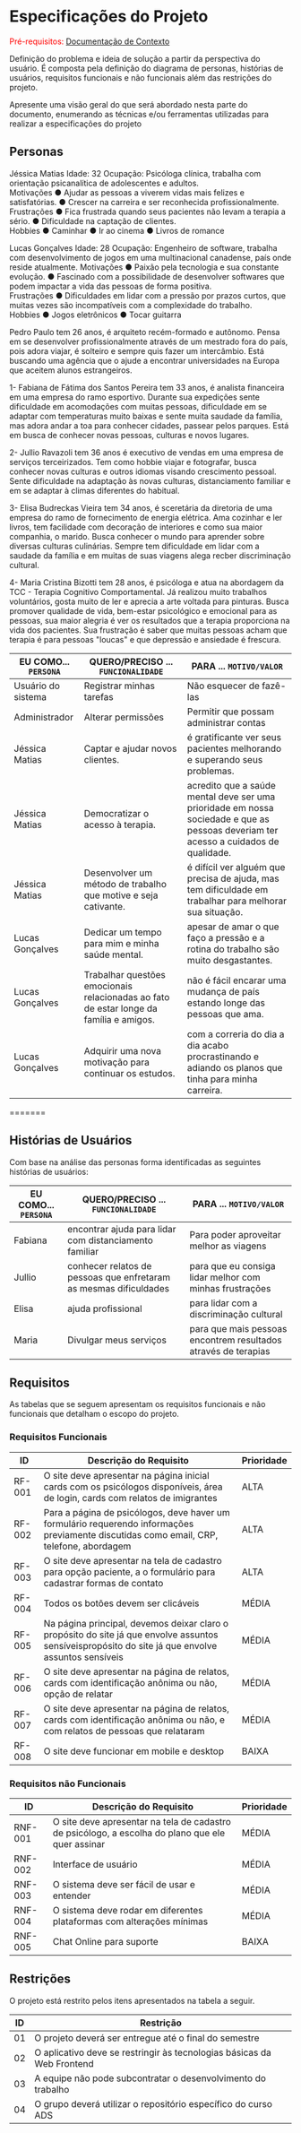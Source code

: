 # Especificações do Projeto

<span style="color:red">Pré-requisitos: <a href="1-Documentação de Contexto.md"> Documentação de Contexto</a></span>

Definição do problema e ideia de solução a partir da perspectiva do usuário. É composta pela definição do  diagrama de personas, histórias de usuários, requisitos funcionais e não funcionais além das restrições do projeto.

Apresente uma visão geral do que será abordado nesta parte do documento, enumerando as técnicas e/ou ferramentas utilizadas para realizar a especificações do projeto

## Personas

Jéssica Matias	Idade: 32
Ocupação: Psicóloga clínica, trabalha com orientação psicanalítica de adolescentes e adultos.	
Motivações
●	Ajudar as pessoas a viverem vidas mais felizes e satisfatórias.
●	Crescer na carreira e ser reconhecida profissionalmente.	
Frustrações
●	Fica frustrada quando seus pacientes não levam a terapia a sério.
●	Dificuldade na captação de clientes.	
Hobbies
●	Caminhar
●	Ir ao cinema
●	Livros de romance

Lucas Gonçalves
Idade: 28
Ocupação: Engenheiro de software, trabalha com desenvolvimento de jogos em uma multinacional canadense, país onde reside atualmente. 
Motivações
●	Paixão pela tecnologia e sua constante evolução.
● Fascinado com a possibilidade de desenvolver softwares que podem impactar a vida das pessoas de forma positiva.	
Frustrações
●	Dificuldades em lidar com a pressão por prazos curtos, que muitas vezes são incompatíveis com a complexidade do trabalho.	
Hobbies
●	Jogos eletrônicos
●	Tocar guitarra


Pedro Paulo tem 26 anos, é arquiteto recém-formado e autônomo. Pensa em se desenvolver profissionalmente através de um mestrado fora do país, pois adora viajar, é solteiro e sempre quis fazer um intercâmbio. Está buscando uma agência que o ajude a encontrar universidades na Europa que aceitem alunos estrangeiros.

1- Fabiana de Fátima dos Santos Pereira tem 33 anos, é analista financeira em uma empresa do ramo esportivo. Durante sua expedições sente dificuldade em acomodações com muitas pessoas, dificuldade em se adaptar com temperaturas muito baixas e sente muita saudade da família, mas adora andar a toa para conhecer cidades, passear pelos parques.  Está em busca de conhecer novas pessoas, culturas e novos lugares.

2- Jullio Ravazoli tem 36 anos é executivo de vendas em uma empresa de serviços terceirizados. Tem como hobbie viajar e fotografar, busca conhecer novas culturas e outros idiomas visando crescimento pessoal.  Sente dificuldade na adaptação às novas culturas, distanciamento familiar e em se adaptar à climas diferentes do habitual.

3- Elisa Budreckas Vieira tem 34 anos, é sceretária da diretoria de uma empresa do ramo de fornecimento de energia elétrica. Ama cozinhar e ler livros, tem facilidade com decoração de interiores e como sua maior companhia, o marido. Busca conhecer o mundo para aprender sobre diversas culturas culinárias.  Sempre tem dificuldade em lidar com a saudade da família e em muitas de suas viagens alega recber discriminação cultural.  

4- Maria Cristina Bizotti tem 28 anos, é psicóloga e atua na abordagem da TCC - Terapia Cognitivo Comportamental.  Já realizou muito trabalhos voluntários, gosta muito de ler e aprecia a arte voltada para pinturas.  Busca promover qualidade de vida, bem-estar psicológico e emocional para as pessoas, sua maior alegria é ver os resultados que a terapia proporciona na vida dos pacientes.  Sua frustração é saber que muitas pessoas acham que terapia é para pessoas "loucas" e que depressão e ansiedade é frescura. 


|EU COMO... `PERSONA`| QUERO/PRECISO ... `FUNCIONALIDADE` |PARA ... `MOTIVO/VALOR`                                                                                  |
|--------------------|------------------------------------|---------------------------------------|
|Usuário do sistema  | Registrar minhas tarefas           | Não esquecer de fazê-las              |
|Administrador       | Alterar permissões                 | Permitir que possam administrar contas|
|Jéssica Matias	     |Captar e ajudar novos clientes.	    |é gratificante ver seus pacientes melhorando e superando seus problemas.|
Jéssica Matias	      |Democratizar o acesso à terapia.	   |acredito que a saúde mental deve ser uma prioridade em nossa sociedade e que as pessoas deveriam ter acesso a cuidados de qualidade.|
Jéssica Matias	      |Desenvolver um método de trabalho que motive e seja cativante. |é difícil ver alguém que precisa de ajuda, mas tem dificuldade em trabalhar para melhorar sua situação.|          
Lucas Gonçalves	     |Dedicar um tempo para mim e minha saúde mental. |apesar de amar o que faço a pressão e a rotina do trabalho são muito desgastantes.|
Lucas Gonçalves	     |Trabalhar questões emocionais relacionadas ao fato de estar longe da família e amigos.|	não é fácil encarar uma mudança de país estando longe das pessoas que ama.
Lucas Gonçalves	     |Adquirir uma nova motivação para continuar os estudos.|	com a correria do dia a dia acabo procrastinando e adiando os planos que tinha para minha carreira.|
=======

## Histórias de Usuários

Com base na análise das personas forma identificadas as seguintes histórias de usuários:

|EU COMO... `PERSONA`| QUERO/PRECISO ... `FUNCIONALIDADE`                                       |PARA ... `MOTIVO/VALOR`                 |
|--------------------|--------------------------------------------------------------------------|----------------------------------------|
|Fabiana             | encontrar ajuda para lidar com distanciamento familiar                   | Para poder aproveitar melhor as viagens|
|Jullio              | conhecer relatos de pessoas que enfretaram as mesmas dificuldades        | para que eu consiga lidar melhor com  minhas frustrações |       
|Elisa               | ajuda profissional                                                       | para lidar com a discriminação cultural|
|Maria               | Divulgar meus serviços                                                   | para que mais pessoas encontrem resultados através de terapias |
                                                          
## Requisitos

As tabelas que se seguem apresentam os requisitos funcionais e não funcionais que detalham o escopo do projeto.

### Requisitos Funcionais

|ID    | Descrição do Requisito  | Prioridade |
|------|------------------------------------------------------|------|
|RF-001| O site deve apresentar na página inicial cards com os psicólogos disponíveis, área de login, cards com relatos de imigrantes | ALTA | 
|RF-002| Para a página de psicólogos, deve haver um formulário requerendo informações previamente discutidas como email, CRP, telefone, abordagem   | ALTA |    
|RF-003| O site deve apresentar na tela de cadastro para opção paciente, a o formulário para cadastrar formas de contato      | ALTA |
|RF-004| Todos os botões devem ser clicáveis                  | MÉDIA |
|RF-005| Na página principal, devemos deixar claro o propósito do site já que envolve assuntos sensíveispropósito do site já que envolve assuntos sensíveis | MÉDIA |
|RF-006| O site deve apresentar na página de relatos, cards com identificação anônima ou não, opção de relatar    | MÉDIA |
|RF-007| O site deve apresentar na página de relatos, cards com identificação anônima ou não, e com relatos de pessoas que relataram   | MÉDIA |         
|RF-008| O site deve funcionar em mobile e desktop            | BAIXA |
         


### Requisitos não Funcionais

|ID     | Descrição do Requisito  |Prioridade |
|-------|-------------------------------------------------------------------|-------|
|RNF-001| O site deve apresentar na tela de cadastro de psicólogo, a escolha do plano que ele quer assinar          | MÉDIA | 
|RNF-002| Interface de usuário                                              | MÉDIA | 
|RNF-003| O sistema deve ser fácil de usar e entender                       | MÉDIA | 
|RNF-004| O sistema deve rodar em diferentes plataformas com alterações mínimas    | MÉDIA | 
|RNF-005| Chat Online para suporte                                          | BAIXA | 
           

## Restrições

O projeto está restrito pelos itens apresentados na tabela a seguir.

|ID| Restrição                                                                     |
|--|-------------------------------------------------------------------------------|
|01| O projeto deverá ser entregue até o final do semestre                         |
|02| O aplicativo deve se restringir às tecnologias básicas da Web Frontend        |
|03| A equipe não pode subcontratar o desenvolvimento do trabalho                  |
|04| O grupo deverá utilizar o repositório específico do curso ADS                 |


